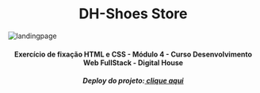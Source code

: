

<h1 align="center">DH-Shoes Store</h1>

![landingpage](./assets/public/img/Sem%20t%C3%ADtulo.png)
<h4 align="center">Exercício de fixação HTML e CSS - Módulo 4 - Curso Desenvolvimento Web FullStack - Digital House</h4>
<h5 align="center">Deploy do projeto:<a href="https://mfcastilho.github.io/dh-shoes-store/"> clique aqui</a></h5>
